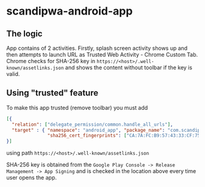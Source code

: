 # scandipwa-android-app

## The logic
App contains of 2 activities. Firstly, splash screen activity shows up and then attempts to launch URL as Trusted Web Activity - Chrome Custom Tab.
Chrome checks for SHA-256 key in `https://<host>/.well-known/assetlinks.json` and shows the content without toolbar if the key is valid.

## Using "trusted" feature

To make this app trusted (remove toolbar) you must add
```json
[{
  "relation": ["delegate_permission/common.handle_all_urls"],
  "target" : { "namespace": "android_app", "package_name": "com.scandipwa",
               "sha256_cert_fingerprints": ["CA:7A:FC:B9:57:43:33:CF:75:F3:78:DB:CD:FB:5A:60:B9:3A:37:84:C0:03:61:DB:3F:F8:66:0B:75:5B:BE:A9"] }
}]
```
using path `https://<host>/.well-known/assetlinks.json`

SHA-256 key is obtained from the `Google Play Console -> Release Management -> App Signing` and is checked in the location above every time user opens the app.
